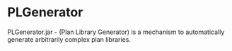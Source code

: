 # PLGenerator
PLGenerator.jar - (Plan Library Generator) is a mechanism to automatically generate arbitrarily complex plan libraries.
